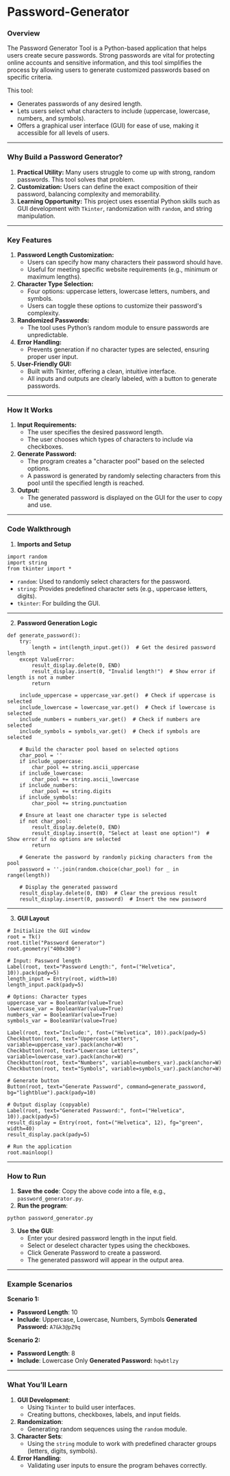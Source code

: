 # Password-Generator
### Overview
The Password Generator Tool is a Python-based application that helps users create secure passwords. Strong passwords are vital for protecting online accounts and sensitive information, and this tool simplifies the process by allowing users to generate customized passwords based on specific criteria.

This tool:

* Generates passwords of any desired length.
* Lets users select what characters to include (uppercase, lowercase, numbers, and symbols).
* Offers a graphical user interface (GUI) for ease of use, making it accessible for all levels of users.

---

### Why Build a Password Generator?
1. **Practical Utility:** Many users struggle to come up with strong, random passwords. This tool solves that problem.
2. **Customization:** Users can define the exact composition of their password, balancing complexity and memorability.
3. **Learning Opportunity:** This project uses essential Python skills such as GUI development with `Tkinter`, randomization with `random`, and string manipulation.

---

### Key Features
1. **Password Length Customization:**
   * Users can specify how many characters their password should have.
   * Useful for meeting specific website requirements (e.g., minimum or maximum lengths).
2. **Character Type Selection:**
    * Four options: uppercase letters, lowercase letters, numbers, and symbols.
    * Users can toggle these options to customize their password's complexity.
3. **Randomized Passwords:**
    * The tool uses Python’s random module to ensure passwords are unpredictable.
4. **Error Handling:**
   * Prevents generation if no character types are selected, ensuring proper user input.
5. **User-Friendly GUI:**
   * Built with Tkinter, offering a clean, intuitive interface.
   * All inputs and outputs are clearly labeled, with a button to generate passwords.

---

### How It Works
1. **Input Requirements:**
   * The user specifies the desired password length.
   * The user chooses which types of characters to include via checkboxes.
2. **Generate Password:**
   * The program creates a "character pool" based on the selected options.
   * A password is generated by randomly selecting characters from this pool until the specified length is reached.
3. **Output:**
   * The generated password is displayed on the GUI for the user to copy and use.

---

### Code Walkthrough
1. **Imports and Setup**
```
import random
import string
from tkinter import *
```
* `random`: Used to randomly select characters for the password.
* `string`: Provides predefined character sets (e.g., uppercase letters, digits).
* `tkinter`: For building the GUI.

---

2. **Password Generation Logic**
```
def generate_password():
    try:
        length = int(length_input.get())  # Get the desired password length
    except ValueError:
        result_display.delete(0, END)
        result_display.insert(0, "Invalid length!")  # Show error if length is not a number
        return

    include_uppercase = uppercase_var.get()  # Check if uppercase is selected
    include_lowercase = lowercase_var.get()  # Check if lowercase is selected
    include_numbers = numbers_var.get()  # Check if numbers are selected
    include_symbols = symbols_var.get()  # Check if symbols are selected

    # Build the character pool based on selected options
    char_pool = ''
    if include_uppercase:
        char_pool += string.ascii_uppercase
    if include_lowercase:
        char_pool += string.ascii_lowercase
    if include_numbers:
        char_pool += string.digits
    if include_symbols:
        char_pool += string.punctuation

    # Ensure at least one character type is selected
    if not char_pool:
        result_display.delete(0, END)
        result_display.insert(0, "Select at least one option!")  # Show error if no options are selected
        return

    # Generate the password by randomly picking characters from the pool
    password = ''.join(random.choice(char_pool) for _ in range(length))

    # Display the generated password
    result_display.delete(0, END)  # Clear the previous result
    result_display.insert(0, password)  # Insert the new password
```

---

3. **GUI Layout**
```
# Initialize the GUI window
root = Tk()
root.title("Password Generator")
root.geometry("400x300")

# Input: Password length
Label(root, text="Password Length:", font=("Helvetica", 10)).pack(pady=5)
length_input = Entry(root, width=10)
length_input.pack(pady=5)

# Options: Character types
uppercase_var = BooleanVar(value=True)
lowercase_var = BooleanVar(value=True)
numbers_var = BooleanVar(value=True)
symbols_var = BooleanVar(value=True)

Label(root, text="Include:", font=("Helvetica", 10)).pack(pady=5)
Checkbutton(root, text="Uppercase Letters", variable=uppercase_var).pack(anchor=W)
Checkbutton(root, text="Lowercase Letters", variable=lowercase_var).pack(anchor=W)
Checkbutton(root, text="Numbers", variable=numbers_var).pack(anchor=W)
Checkbutton(root, text="Symbols", variable=symbols_var).pack(anchor=W)

# Generate button
Button(root, text="Generate Password", command=generate_password, bg="lightblue").pack(pady=10)

# Output display (copyable)
Label(root, text="Generated Password:", font=("Helvetica", 10)).pack(pady=5)
result_display = Entry(root, font=("Helvetica", 12), fg="green", width=40)
result_display.pack(pady=5)

# Run the application
root.mainloop()
```

---

### How to Run
1. **Save the code**: Copy the above code into a file, e.g., `password_generator.py`.
2. **Run the program**:
```
python password_generator.py
```
3. **Use the GUI:**
   * Enter your desired password length in the input field.
   * Select or deselect character types using the checkboxes.
   * Click Generate Password to create a password.
   * The generated password will appear in the output area.

---

### Example Scenarios
**Scenario 1:**
* **Password Length**: 10
* **Include**: Uppercase, Lowercase, Numbers, Symbols
**Generated Password:**
`A7&k3@pZ9q`

**Scenario 2:**
* **Password Length**: 8
* **Include**: Lowercase Only
**Generated Password:**
`hqwbtlzy`

---

### What You’ll Learn
1. **GUI Development**:
   * Using `Tkinter` to build user interfaces.
   * Creating buttons, checkboxes, labels, and input fields.
2. **Randomization**:
   * Generating random sequences using the `random` module.
3. **Character Sets**:
   * Using the `string` module to work with predefined character groups (letters, digits, symbols).
4. **Error Handling**:
   * Validating user inputs to ensure the program behaves correctly.


